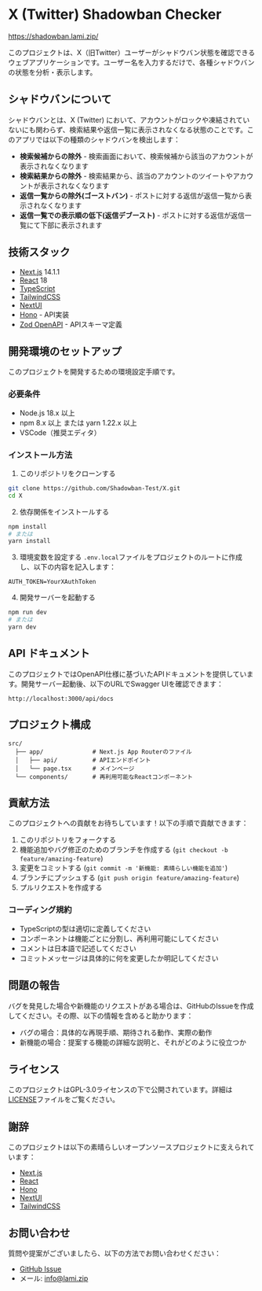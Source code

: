# X (Twitter) Shadowban Checker

https://shadowban.lami.zip/

このプロジェクトは、X（旧Twitter）ユーザーがシャドウバン状態を確認できるウェブアプリケーションです。ユーザー名を入力するだけで、各種シャドウバンの状態を分析・表示します。

## シャドウバンについて

シャドウバンとは、X (Twitter) において、アカウントがロックや凍結されていないにも関わらず、検索結果や返信一覧に表示されなくなる状態のことです。このアプリでは以下の種類のシャドウバンを検出します：

- **検索候補からの除外** - 検索画面において、検索候補から該当のアカウントが表示されなくなります
- **検索結果からの除外** - 検索結果から、該当のアカウントのツイートやアカウントが表示されなくなります
- **返信一覧からの除外(ゴーストバン)** - ポストに対する返信が返信一覧から表示されなくなります
- **返信一覧での表示順の低下(返信デブースト)** - ポストに対する返信が返信一覧にて下部に表示されます

## 技術スタック

- [Next.js](https://nextjs.org/) 14.1.1
- [React](https://react.dev/) 18
- [TypeScript](https://www.typescriptlang.org/)
- [TailwindCSS](https://tailwindcss.com/)
- [NextUI](https://nextui.org/)
- [Hono](https://hono.dev/) - API実装
- [Zod OpenAPI](https://github.com/honojs/zod-openapi) - APIスキーマ定義

## 開発環境のセットアップ

このプロジェクトを開発するための環境設定手順です。

### 必要条件

- Node.js 18.x 以上
- npm 8.x 以上 または yarn 1.22.x 以上
- VSCode（推奨エディタ）

### インストール方法

1. このリポジトリをクローンする
```bash
git clone https://github.com/Shadowban-Test/X.git
cd X
```

2. 依存関係をインストールする
```bash
npm install
# または
yarn install
```

3. 環境変数を設定する
`.env.local`ファイルをプロジェクトのルートに作成し、以下の内容を記入します：
```
AUTH_TOKEN=YourXAuthToken
```

4. 開発サーバーを起動する
```bash
npm run dev
# または
yarn dev
```

## API ドキュメント

このプロジェクトではOpenAPI仕様に基づいたAPIドキュメントを提供しています。開発サーバー起動後、以下のURLでSwagger UIを確認できます：

```
http://localhost:3000/api/docs
```

## プロジェクト構成

```
src/
  ├── app/              # Next.js App Routerのファイル
  │   ├── api/          # APIエンドポイント
  │   └── page.tsx      # メインページ
  └── components/       # 再利用可能なReactコンポーネント
```

## 貢献方法

このプロジェクトへの貢献をお待ちしています！以下の手順で貢献できます：

1. このリポジトリをフォークする
2. 機能追加やバグ修正のためのブランチを作成する (`git checkout -b feature/amazing-feature`)
3. 変更をコミットする (`git commit -m '新機能: 素晴らしい機能を追加'`)
4. ブランチにプッシュする (`git push origin feature/amazing-feature`)
5. プルリクエストを作成する

### コーディング規約

- TypeScriptの型は適切に定義してください
- コンポーネントは機能ごとに分割し、再利用可能にしてください
- コメントは日本語で記述してください
- コミットメッセージは具体的に何を変更したか明記してください

## 問題の報告

バグを発見した場合や新機能のリクエストがある場合は、GitHubのIssueを作成してください。その際、以下の情報を含めると助かります：

- バグの場合：具体的な再現手順、期待される動作、実際の動作
- 新機能の場合：提案する機能の詳細な説明と、それがどのように役立つか

## ライセンス

このプロジェクトはGPL-3.0ライセンスの下で公開されています。詳細は[LICENSE](./LICENSE)ファイルをご覧ください。

## 謝辞

このプロジェクトは以下の素晴らしいオープンソースプロジェクトに支えられています：

- [Next.js](https://nextjs.org/)
- [React](https://react.dev/)
- [Hono](https://hono.dev/)
- [NextUI](https://nextui.org/)
- [TailwindCSS](https://tailwindcss.com/)

## お問い合わせ

質問や提案がございましたら、以下の方法でお問い合わせください：

- [GitHub Issue](https://github.com/Shadowban-Test/X/issues)
- メール: info@lami.zip
